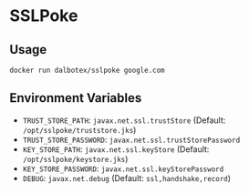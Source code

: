# SSLPoke
## Usage
```
docker run dalbotex/sslpoke google.com
```

## Environment Variables
* `TRUST_STORE_PATH`: `javax.net.ssl.trustStore` (Default: `/opt/sslpoke/truststore.jks`)
* `TRUST_STORE_PASSWORD`: `javax.net.ssl.trustStorePassword`
* `KEY_STORE_PATH`: `javax.net.ssl.keyStore` (Default: `/opt/sslpoke/keystore.jks`)
* `KEY_STORE_PASSWORD`: `javax.net.ssl.keyStorePassword`
* `DEBUG`: `javax.net.debug` (Default: `ssl,handshake,record`)
